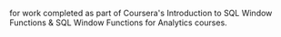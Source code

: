for work completed as part of Coursera's Introduction to SQL Window Functions & SQL Window Functions for Analytics courses.